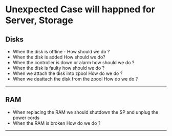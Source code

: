 # Unexpected Case will happned for Server, Storage

## Disks

- When the disk is offline - How should we do ?
- When the disk is added How should we do?
- When the controller is down or alarm how should we do ?
- When the disk is faulty how should we do ?
- When we attach the disk into zpool How do we do ?
- When we deattach the disk from the zpool How do we do ?

---

## RAM

- When replacing the RAM we should shutdown the SP and unplug the power cords
- When the RAM is broken How do we do ?

---
